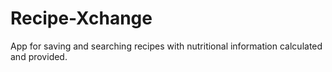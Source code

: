# Recipe-Xchange
App for saving and searching recipes with nutritional information calculated and provided.
